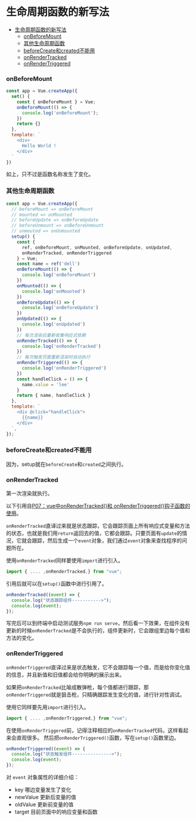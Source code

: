 # 生命周期函数的新写法

<!-- @import "[TOC]" {cmd="toc" depthFrom=1 depthTo=6 orderedList=false} -->

<!-- code_chunk_output -->

- [生命周期函数的新写法](#生命周期函数的新写法)
    - [onBeforeMount](#onbeforemount)
    - [其他生命周期函数](#其他生命周期函数)
    - [beforeCreate和created不能用](#beforecreate和created不能用)
    - [onRenderTracked](#onrendertracked)
    - [onRenderTriggered](#onrendertriggered)

<!-- /code_chunk_output -->

### onBeforeMount
```js
const app = Vue.createApp({
  set() {
    const { onBeforeMount } = Vue;
    onBeforeMount(() => {
      console.log('onBeforeMount');
    })
    return {}
  },
  template: `
    <div>
      Hello World !
    </div>
  `
})
```

如上，只不过是函数名称发生了变化。

### 其他生命周期函数
```js
const app = Vue.createApp({
  // beforeMount => onBeforeMount
  // mounted => onMounted
  // beforeUpdate => onBeforeUpdate
  // beforeUnmount => onBeforeUnmount
  // unmouted => onUnmounted
  setup() {
    const {
      ref, onBeforeMount, onMounted, onBeforeUpdate, onUpdated,
      onRenderTracked, onRenderTriggered
    } = Vue;
    const name = ref('dell')
    onBeforeMount(() => {
      console.log('onBeforeMount')
    })
    onMounted(() => {
      console.log('onMounted')
    })
    onBeforeUpdate(() => {
      console.log('onBeforeUpdate')
    })
    onUpdated(() => {
      console.log('onUpdated')
    })
    // 每次渲染后重新收集响应式依赖
    onRenderTracked(() => {
      console.log('onRenderTracked')
    })
    // 每次触发页面重新渲染时自动执行
    onRenderTriggered(() => {
      console.log('onRenderTriggered')
    })
    const handleClick = () => {
      name.value = 'lee'
    }
    return { name, handleClick }
  },
  template: `
    <div @click="handleClick">
      {{name}}
    </div>
  `,
});
```

### beforeCreate和created不能用
因为，setup就在`beforeCreate`和`created`之间执行。

### onRenderTracked
第一次渲染就执行。

以下引用自[P07：vue中onRenderTracked()和 onRenderTriggered()钩子函数的使用](https://www.mybj123.com/8456.html)。

`onRenderTracked`直译过来就是状态跟踪，它会跟踪页面上所有响应式变量和方法的状态，也就是我们用`return`返回去的值，它都会跟踪。只要页面有`update`的情况，它就会跟踪，然后生成一个`event`对象，我们通过`event`对象来查找程序的问题所在。

使用`onRenderTracked`同样要使用`import`进行引入。

```js
import { .... ,onRenderTracked,} from "vue";
```

引用后就可以在`setup()`函数中进行引用了。

```js
onRenderTracked((event) => {
  console.log("状态跟踪组件----------->");
  console.log(event);
});
```

写完后可以到终端中启动测试服务`npm run serve`，然后看一下效果，在组件没有更新的时候`onRenderTracked`是不会执行的，组件更新时，它会跟组里边每个值和方法的变化。

### onRenderTriggered
`onRenderTriggered`直译过来是状态触发，它不会跟踪每一个值，而是给你变化值的信息，并且新值和旧值都会给你明确的展示出来。

如果把`onRenderTracked`比喻成散弹枪，每个值都进行跟踪，那`onRenderTriggered`就是狙击枪，只精确跟踪发生变化的值，进行针对性调试。

使用它同样要先用`import`进行引入。

```js
import { .... ,onRenderTriggered,} from "vue";
```

在使用`onRenderTriggered`前，记得注释相应的`onRenderTracked`代码，这样看起来会直观很多。 然后把`onRenderTriggered()`函数，写在`setup()`函数里边。

```js
onRenderTriggered((event) => {
  console.log("状态触发组件--------------->");
  console.log(event);
});
```

对 `event` 对象属性的详细介绍：
- key 哪边变量发生了变化
- newValue 更新后变量的值
- oldValue 更新前变量的值
- target 目前页面中的响应变量和函数
